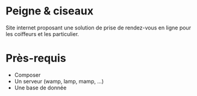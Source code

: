 # Peigne & ciseaux

Site internet proposant une solution de prise de rendez-vous en ligne pour les coiffeurs et les particulier.

# Près-requis

- Composer
- Un serveur (wamp, lamp, mamp, ...)
- Une base de donnée
